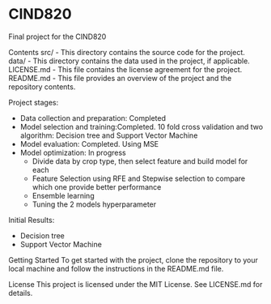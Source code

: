# CIND820
Final project for the CIND820

Contents
  src/ - This directory contains the source code for the project.
  data/ - This directory contains the data used in the project, if applicable.
  LICENSE.md - This file contains the license agreement for the project.
  README.md - This file provides an overview of the project and the repository contents.

Project stages:
 - Data collection and preparation: Completed
 - Model selection and training:Completed. 10 fold cross validation and two algorithm: Decision tree and Support Vector Machine
 - Model evaluation: Completed. Using MSE
 - Model optimization: In progress
    + Divide data by crop type, then select feature and build model for each
    + Feature Selection using RFE and Stepwise selection to compare which one provide better performance
    + Ensemble learning
    + Tuning the 2 models hyperparameter

Initial Results:
 - Decision tree
 - Support Vector Machine

Getting Started
  To get started with the project, clone the repository to your local machine and follow the instructions in the README.md file.

License
  This project is licensed under the MIT License. See LICENSE.md for details.
